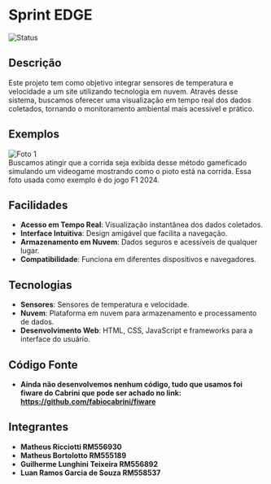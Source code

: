 # Sprint EDGE

![Status](https://img.shields.io/badge/status-em%20desenvolvimento-yellow.svg)

## Descrição

Este projeto tem como objetivo integrar sensores de temperatura e velocidade a um site utilizando tecnologia em nuvem. Através desse sistema, buscamos oferecer uma visualização em tempo real dos dados coletados, tornando o monitoramento ambiental mais acessível e prático.

## Exemplos

![Foto 1](https://www.thedrive.com/wp-content/uploads/2024/05/31/2488620_20240528230757_1-copy.jpg?strip=all&quality=85)  
Buscamos atingir que a corrida seja exibida desse método gameficado simulando um videogame mostrando como o pioto está na corrida.
Essa foto usada como exemplo é do jogo F1 2024.

## Facilidades

- **Acesso em Tempo Real**: Visualização instantânea dos dados coletados.
- **Interface Intuitiva**: Design amigável que facilita a navegação.
- **Armazenamento em Nuvem**: Dados seguros e acessíveis de qualquer lugar.
- **Compatibilidade**: Funciona em diferentes dispositivos e navegadores.

## Tecnologias

- **Sensores**: Sensores de temperatura e velocidade.
- **Nuvem**: Plataforma em nuvem para armazenamento e processamento de dados.
- **Desenvolvimento Web**: HTML, CSS, JavaScript e frameworks para a interface do usuário.

## Código Fonte

- **Ainda não desenvolvemos nenhum código, tudo que usamos foi fiware do Cabrini que pode ser achado no link: https://github.com/fabiocabrini/fiware**


## Integrantes

- **Matheus Ricciotti RM556930**
- **Matheus Bortolotto RM555189**
- **Guilherme Lunghini Teixeira RM556892**
- **Luan Ramos Garcia de Souza RM558537**


